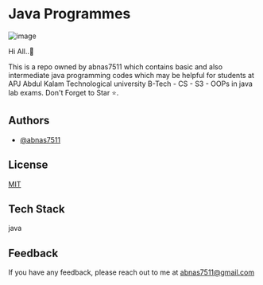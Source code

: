 
# Java Programmes

<img width:400px src="https://www.mementotech.in/assets/images/banner/java.jpg" alt="image"/>



Hi All..👀

This is a repo owned by abnas7511 which contains basic and also intermediate java programming codes which may be helpful for students at APJ Abdul Kalam Technological university B-Tech - CS - S3 - OOPs in java lab exams.
Don't Forget to Star ⭐.


## Authors

- [@abnas7511](https://www.github.com/abnas7511)


## License

[MIT](https://choosealicense.com/licenses/mit/)


## Tech Stack

java


## Feedback

If you have any feedback, please reach out to me at abnas7511@gmail.com
